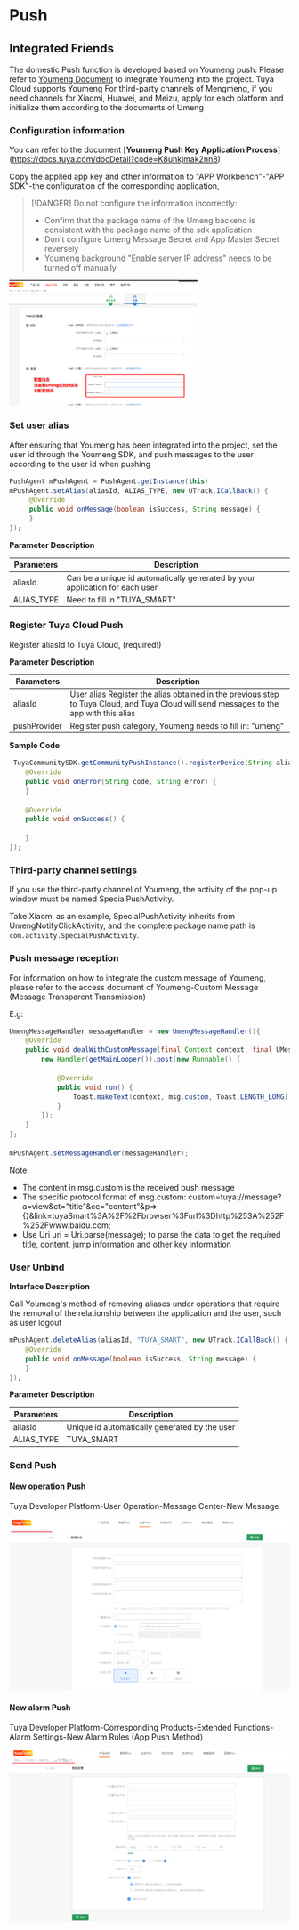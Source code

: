 # Push

## Integrated Friends

The domestic Push function is developed based on Youmeng push. Please refer to [Youmeng Document](https://developer.umeng.com/docs/66632/detail/66744) to integrate Youmeng into the project. Tuya Cloud supports Youmeng For third-party channels of Mengmeng, if you need channels for Xiaomi, Huawei, and Meizu, apply for each platform and initialize them according to the documents of Umeng

### Configuration information

You can refer to the document [**Youmeng Push Key Application Process**] (https://docs.tuya.com/docDetail?code=K8uhkjmak2nn8)

Copy the applied app key and other information to "APP Workbench"-"APP SDK"-the configuration of the corresponding application,

> [!DANGER] Do not configure the information incorrectly:
>
> * Confirm that the package name of the Umeng backend is consistent with the package name of the sdk application
> * Don't configure Umeng Message Secret and App Master Secret reversely
> * Youmeng background "Enable server IP address" needs to be turned off manually

<img src="images/push_umeng_config.png" style="zoom: 33%;" />

### Set user alias

After ensuring that Youmeng has been integrated into the project, set the user id through the Youmeng SDK, and push messages to the user according to the user id when pushing

```java
PushAgent mPushAgent = PushAgent.getInstance(this)
mPushAgent.setAlias(aliasId, ALIAS_TYPE, new UTrack.ICallBack() {
     @Override
     public void onMessage(boolean isSuccess, String message) {
     }
});
```

**Parameter Description**

| Parameters | Description                                                  |
| ---------- | ------------------------------------------------------------ |
| aliasId    | Can be a unique id automatically generated by your application for each user |
| ALIAS_TYPE | Need to fill in "TUYA_SMART"                                 |

### Register Tuya Cloud Push

Register aliasId to Tuya Cloud, (required!)

**Parameter Description**

| Parameters   | Description                                                  |
| ------------ | ------------------------------------------------------------ |
| aliasId      | User alias Register the alias obtained in the previous step to Tuya Cloud, and Tuya Cloud will send messages to the app with this alias |
| pushProvider | Register push category, Youmeng needs to fill in: "umeng"    |

**Sample Code**

```java
 TuyaCommunitySDK.getCommunityPushInstance().registerDevice(String aliasId, String pushProvider, new IResultCallback() {
    @Override
    public void onError(String code, String error) {
    }

    @Override
    public void onSuccess() {

    }
});
```

### Third-party channel settings

If you use the third-party channel of Youmeng, the activity of the pop-up window must be named SpecialPushActivity.

Take Xiaomi as an example, SpecialPushActivity inherits from UmengNotifyClickActivity, and the complete package name path is `com.activity.SpecialPushActivity`.

### Push message reception

For information on how to integrate the custom message of Youmeng, please refer to the access document of Youmeng-Custom Message (Message Transparent Transmission)

E.g:

```java
UmengMessageHandler messageHandler = new UmengMessageHandler(){
    @Override
    public void dealWithCustomMessage(final Context context, final UMessage msg) {
        new Handler(getMainLooper()).post(new Runnable() {

            @Override
            public void run() {
                Toast.makeText(context, msg.custom, Toast.LENGTH_LONG).show();
            }
        });
    }
};

mPushAgent.setMessageHandler(messageHandler);
```

>[!NOTE]
>
>- The content in msg.custom is the received push message
>- The specific protocol format of msg.custom:
>custom=tuya://message?a=view&ct="title"&cc="content"&p=>{}&link=tuyaSmart%3A%2F%2Fbrowser%3Furl%3Dhttp%253A%252F%252Fwww.baidu.com;
>- Use Uri uri = Uri.parse(message); to parse the data to get the required title, content, jump information and other key information

### User Unbind

**Interface Description**

Call Youmeng's method of removing aliases under operations that require the removal of the relationship between the application and the user, such as user logout

```java
mPushAgent.deleteAlias(aliasId, "TUYA_SMART", new UTrack.ICallBack() {
    @Override
    public void onMessage(boolean isSuccess, String message) {
    }
});
```

**Parameter Description**

| Parameters | Description                                   |
| ---------- | --------------------------------------------- |
| aliasId    | Unique id automatically generated by the user |
| ALIAS_TYPE | TUYA_SMART                                    |

### Send Push

#### New operation Push

Tuya Developer Platform-User Operation-Message Center-New Message

![](images/android-push-setting-operation.png)

#### New alarm Push

Tuya Developer Platform-Corresponding Products-Extended Functions-Alarm Settings-New Alarm Rules (App Push Method)

![](images/android-push-setting-warning.png)


